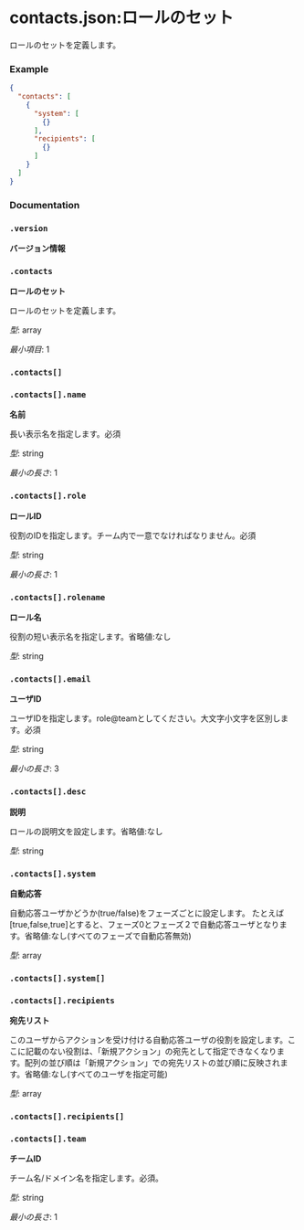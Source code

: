 # contacts.json:ロールのセット

ロールのセットを定義します。

### Example

```json
{
  "contacts": [
    {
      "system": [
        {}
      ],
      "recipients": [
        {}
      ]
    }
  ]
}
```


### Documentation

### `.version`

**バージョン情報**

### `.contacts`

**ロールのセット**

ロールのセットを定義します。

*型*: array

*最小項目*: 1

### `.contacts[]`

### `.contacts[].name`

**名前**

長い表示名を指定します。必須

*型*: string

*最小の長さ*: 1

### `.contacts[].role`

**ロールID**

役割のIDを指定します。チーム内で一意でなければなりません。必須

*型*: string

*最小の長さ*: 1

### `.contacts[].rolename`

**ロール名**

役割の短い表示名を指定します。省略値:なし

*型*: string

### `.contacts[].email`

**ユーザID**

ユーザIDを指定します。role@teamとしてください。大文字小文字を区別します。必須

*型*: string

*最小の長さ*: 3

### `.contacts[].desc`

**説明**

ロールの説明文を設定します。省略値:なし

*型*: string

### `.contacts[].system`

**自動応答**

自動応答ユーザかどうか(true/false)をフェーズごとに設定します。
たとえば[true,false,true]とすると、フェーズ0とフェーズ２で自動応答ユーザとなります。省略値:なし(すべてのフェーズで自動応答無効)

*型*: array

### `.contacts[].system[]`

### `.contacts[].recipients`

**宛先リスト**

このユーザからアクションを受け付ける自動応答ユーザの役割を設定します。ここに記載のない役割は、「新規アクション」の宛先として指定できなくなります。配列の並び順は「新規アクション」での宛先リストの並び順に反映されます。省略値:なし(すべてのユーザを指定可能)

*型*: array

### `.contacts[].recipients[]`

### `.contacts[].team`

**チームID**

チーム名/ドメイン名を指定します。必須。

*型*: string

*最小の長さ*: 1